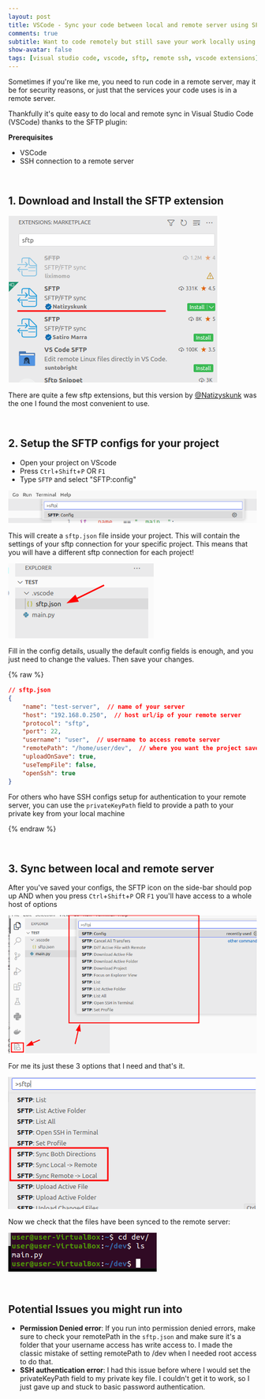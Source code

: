 ```yaml
---
layout: post
title: VSCode - Sync your code between local and remote server using SFTP (Updated 2023)
comments: true
subtitle: Want to code remotely but still save your work locally using VS Code? In this guide we dicuss how you can keep your code in-sync across your local and remote server using the latest SFTP plugin that's working in 2023  
show-avatar: false
tags: [visual studio code, vscode, sftp, remote ssh, vscode extensions]
---
```


Sometimes if you're like me, you need to run code in a remote server, may it be for security reasons, or just that the services your code uses is in a remote server.

Thankfully it's quite easy to do local and remote sync in Visual Studio Code (VSCode) thanks to the SFTP plugin:

**Prerequisites**
- VSCode
- SSH connection to a remote server

<br/>

## 1. Download and Install the SFTP extension

![extension](../img/vscode-sync/extension.png)

There are quite a few sftp extensions, but this version by [@Natizyskunk](https://github.com/Natizyskunk/) was the one I found the most convenient to use.

<br/>

## 2. Setup the SFTP configs for your project
- Open your project on VScode
- Press ```Ctrl```+```Shift```+```P``` OR ```F1```
- Type ```SFTP``` and select "SFTP:config"

![sftp-cmd](../img/vscode-sync/sftp-cmd.png)

This will create a ```sftp.json``` file inside your project. This will contain the settings of your sftp connection for your specific project. This means that you will have a different sftp connection for each project!

![sftp-json](../img/vscode-sync/sftp-json.png)

Fill in the config details, usually the default config fields is enough, and you just need to change the values. Then save your changes.

{% raw %}
```json
// sftp.json
{
    "name": "test-server",  // name of your server
    "host": "192.168.0.250",  // host url/ip of your remote server
    "protocol": "sftp", 
    "port": 22,
    "username": "user",  // username to access remote server
    "remotePath": "/home/user/dev",  // where you want the project saved in the remote server
    "uploadOnSave": true,
    "useTempFile": false,
    "openSsh": true
}
```

For others who have SSH configs setup for authentication to your remote server, you can use the ```privateKeyPath``` field to provide a path to your private key from your local machine 

{% endraw %}

<br/>

## 3. Sync between local and remote server

After you've saved your configs, the SFTP icon on the side-bar should pop up AND when you press ```Ctrl```+```Shift```+```P``` OR ```F1``` you'll have access to a whole host of options  

![sftp-options](../img/vscode-sync/sftp-options.png)

For me its just these 3 options that I need and that's it.

![sftp-done](../img/vscode-sync/sftp-done.png)

Now we check that the files have been synced to the remote server:

![finished](../img/vscode-sync/finished.png)

<br/>

## Potential Issues you might run into
- **Permission Denied error**: If you run into permission denied errors, make sure to check your remotePath in the ```sftp.json``` and make sure it's a folder that your username access has write access to. I made the classic mistake of setting remotePath to /dev when I needed root access to do that.
- **SSH authentication error**: I had this issue before where I would set the privateKeyPath field to my private key file. I couldn't get it to work, so I just gave up and stuck to basic password authentication.